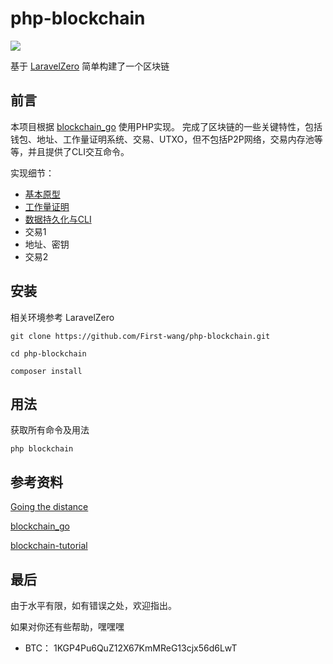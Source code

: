 # php-blockchain

[![](https://img.shields.io/badge/language-php-green)](https://www.php.net/)

基于 [LaravelZero](https://laravel-zero.com/) 简单构建了一个区块链

## 前言

本项目根据 [blockchain_go](https://github.com/Jeiwan/blockchain_go) 使用PHP实现。
完成了区块链的一些关键特性，包括钱包、地址、工作量证明系统、交易、UTXO，但不包括P2P网络，交易内存池等等，并且提供了CLI交互命令。

实现细节：

- [基本原型](https://learnku.com/articles/43913)
- [工作量证明](https://learnku.com/articles/43914)
- [数据持久化与CLI](https://learnku.com/articles/43917)
- 交易1
- 地址、密钥
- 交易2

## 安装

相关环境参考 LaravelZero

```shell script
git clone https://github.com/First-wang/php-blockchain.git

cd php-blockchain

composer install 
```


## 用法

获取所有命令及用法
```shell script
php blockchain 
```

## 参考资料

[Going the distance](https://jeiwan.net/)

[blockchain_go](https://github.com/Jeiwan/blockchain_go)

[blockchain-tutorial](https://github.com/liuchengxu/blockchain-tutorial)

## 最后

由于水平有限，如有错误之处，欢迎指出。

如果对你还有些帮助，嘿嘿嘿

- BTC：  1KGP4Pu6QuZ12X67KmMReG13cjx56d6LwT
